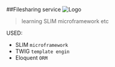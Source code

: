 ##Filesharing service ![Logo](http://vignette4.wikia.nocookie.net/terraria/images/8/81/Kappa.png/revision/latest?cb=20150926145358&path-prefix=ru)
>learning SLIM microframework etc

USED:
*  SLIM `microframework`
* TWIG `template engin`
* Eloquent `ORM`